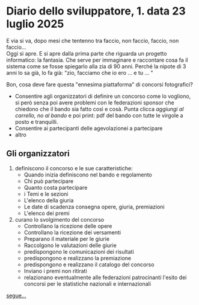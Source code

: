 # Diario dello sviluppatore, 1. data 23 luglio 2025
E via si va, dopo mesi che tentenno tra faccio, non faccio, faccio, non faccio...  
Oggi si apre. E si apre dalla prima parte che riguarda un progetto informatico:
la fantasia. Che serve per immaginare e raccontare cosa fa il sistema come se
fosse spiegarlo alla zia di 90 anni. Perché la nipote di 3 anni lo sa già,
lo fa già: "zio, facciamo che io ero ... e tu ... "

Bon, cosa deve fare questa "ennesima piattaforma" di concorsi fotografici?

- Consentire agli organizzatori di definire un concorso come lo vogliono,
  si però senza poi avere problemi con le federazioni sponsor che chiedono
  che il bando sia fatto così e cosà. Punta clicca *aggiungi al carrello, no al bando*
  e poi print: pdf del bando con tutte le virgole a posto e tranquilli.
- Consentire ai partecipanti delle agevolazionei a partecipare
- altro 

## Gli organizzatori 
1. definiscono il concorso e le sue caratteristiche:
   - Quando inizia definiscono nel bando e regolamento
   - Chi può partecipare
   - Quanto costa partecipare
   - i Temi e le sezioni
   - L'elenco della giuria
   - Le date di scadenza consegna opere, giuria, premiazioni
   - L'elenco dei premi
1. curano lo svolgimento del concorso
   - Controllano la ricezione delle opere
   - Controllano la ricezione dei versamenti
   - Preparano il materiale per le giurie
   - Raccolgono le valutazioni delle giurie
   - predispongono le comunicazioni dei risultati
   - predispongono e realizzano la premiazione
   - predispongono e realizzano il catalogo del concorso
   - Inviano i premi non ritirati
   - relazionano eventualmente alle federazioni patrocinanti l'esito dei concorsi per le statistiche nazionali e internazionali

[segue...](./2025-07-24_IT.md)
